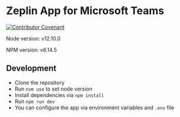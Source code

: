 # Zeplin App for Microsoft Teams

[![Contributor Covenant](https://img.shields.io/badge/Contributor%20Covenant-v2.0%20adopted-ff69b4.svg)](code_of_conduct.md)

Node version: v12.10.0

NPM version: v6.14.5

## Development
* Clone the repository
* Run `nvm use` to set node version
* Install dependencies via `npm install`
* Run `npm run dev`
* You can configure the app via environment variables and `.env` file
